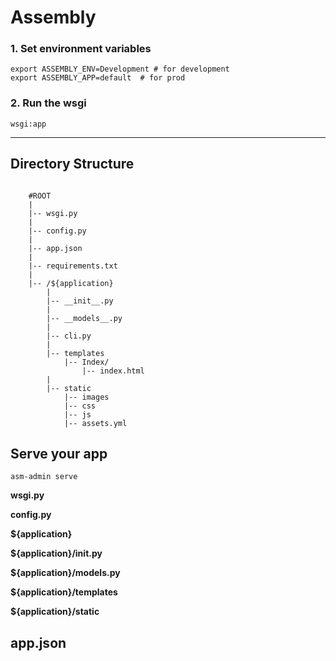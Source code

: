 # Assembly


### 1. Set environment variables

```
export ASSEMBLY_ENV=Development # for development
export ASSEMBLY_APP=default  # for prod
```

### 2. Run the wsgi
```
wsgi:app
```

---

## Directory Structure

```

    #ROOT
    |
    |-- wsgi.py
    |
    |-- config.py
    |
    |-- app.json
    |
    |-- requirements.txt
    |
    |-- /${application}
        |
        |-- __init__.py
        |
        |-- __models__.py
        |
        |-- cli.py
        |
        |-- templates
            |-- Index/
                |-- index.html
        |
        |-- static
            |-- images
            |-- css
            |-- js
            |-- assets.yml

```

## Serve your app

```
asm-admin serve
```

**wsgi.py**

**config.py**

**${application}**

**${application}/__init__.py**

**${application}/__models__.py**

**${application}/templates**

**${application}/static**



## app.json


